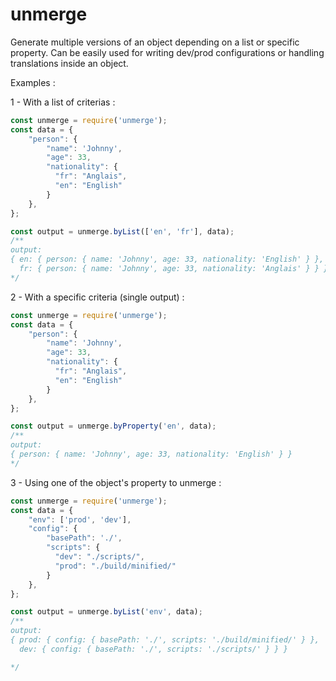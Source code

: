 # unmerge
Generate multiple versions of an object depending on a list or specific property.
Can be easily used for writing dev/prod configurations or handling translations inside an object.

Examples :

1 - With a list of criterias :
```javascript
const unmerge = require('unmerge');
const data = {
    "person": {
        "name": 'Johnny',
        "age": 33,
        "nationality": {
          "fr": "Anglais",
          "en": "English"
        }
    },
};

const output = unmerge.byList(['en', 'fr'], data);
/**
output:
{ en: { person: { name: 'Johnny', age: 33, nationality: 'English' } },
  fr: { person: { name: 'Johnny', age: 33, nationality: 'Anglais' } } }
*/
```

2 - With a specific criteria (single output) :
```javascript
const unmerge = require('unmerge');
const data = {
    "person": {
        "name": 'Johnny',
        "age": 33,
        "nationality": {
          "fr": "Anglais",
          "en": "English"
        }
    },
};

const output = unmerge.byProperty('en', data);
/**
output:
{ person: { name: 'Johnny', age: 33, nationality: 'English' } }
*/
```

3 - Using one of the object's property to unmerge :
```javascript
const unmerge = require('unmerge');
const data = {
    "env": ['prod', 'dev'],
    "config": {
        "basePath": './',
        "scripts": {
          "dev": "./scripts/",
          "prod": "./build/minified/"
        }
    },
};

const output = unmerge.byList('env', data);
/**
output:
{ prod: { config: { basePath: './', scripts: './build/minified/' } },
  dev: { config: { basePath: './', scripts: './scripts/' } } }

*/
```
